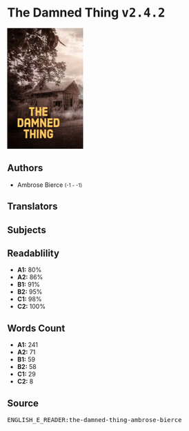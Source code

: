 # The Damned Thing <kbd>v2.4.2</kbd>

![](./cover.medium.jpg "")

## Authors


 - Ambrose Bierce <small>(-1 - -1)</small>

## Translators



## Subjects



## Readablility


 - **A1:** 80%
 - **A2:** 86%
 - **B1:** 91%
 - **B2:** 95%
 - **C1:** 98%
 - **C2:** 100%

## Words Count


 - **A1:** 241
 - **A2:** 71
 - **B1:** 59
 - **B2:** 58
 - **C1:** 29
 - **C2:** 8

## Source


<kbd>ENGLISH_E_READER:the-damned-thing-ambrose-bierce</kbd>
